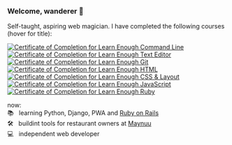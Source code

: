 ### Welcome, wanderer 👋

Self-taught, aspiring web magician. I have completed the following courses (hover for title):

<a href="https://www.learnenough.com/certificates/poppacalypse"><img src="https://www.learnenough.com/certificates/poppacalypse/command-line-tutorial.svg" title="Certificate of Completion for Learn Enough Command Line"></a><a href="https://www.learnenough.com/certificates/poppacalypse"><img src="https://www.learnenough.com/certificates/poppacalypse/text-editor-tutorial.svg" title="Certificate of Completion for Learn Enough Text Editor"></a><a href="https://www.learnenough.com/certificates/poppacalypse"><img src="https://www.learnenough.com/certificates/poppacalypse/git-tutorial.svg" title="Certificate of Completion for Learn Enough Git"></a><a href="https://www.learnenough.com/certificates/poppacalypse"><img src="https://www.learnenough.com/certificates/poppacalypse/html-tutorial.svg" title="Certificate of Completion for Learn Enough HTML"></a><a href="https://www.learnenough.com/certificates/poppacalypse"><img src="https://www.learnenough.com/certificates/poppacalypse/css-and-layout-tutorial.svg" title="Certificate of Completion for Learn Enough CSS &amp; Layout"></a><a href="https://www.learnenough.com/certificates/poppacalypse"><img src="https://www.learnenough.com/certificates/poppacalypse/javascript-tutorial.svg" title="Certificate of Completion for Learn Enough JavaScript"></a><a href="https://www.learnenough.com/certificates/poppacalypse"><img src="https://www.learnenough.com/certificates/poppacalypse/ruby-tutorial.svg" title="Certificate of Completion for Learn Enough Ruby"></a>

now:
<br>📚 &nbsp; learning Python, Django, PWA and [Ruby on Rails](https://www.railstutorial.org/)
<br>🛠 &nbsp; buildint tools for restaurant owners at [Maynuu](https://maynuu.com/en-SG/home)
<br>💻 &nbsp; independent web developer 

<!--
**poppacalypse/poppacalypse** is a ✨ _special_ ✨ repository because its `README.md` (this file) appears on your GitHub profile.

Here are some ideas to get you started:

- 🔭 I’m currently working on ...
- 🌱 I’m currently learning ...
- 👯 I’m looking to collaborate on ...
- 🤔 I’m looking for help with ...
- 💬 Ask me about ...
- 📫 How to reach me: ...
- 😄 Pronouns: ...
- ⚡ Fun fact: ...
-->
